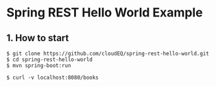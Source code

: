 # Spring REST Hello World Example


## 1. How to start
```
$ git clone https://github.com/cloudEQ/spring-rest-hello-world.git
$ cd spring-rest-hello-world
$ mvn spring-boot:run

$ curl -v localhost:8080/books
```
